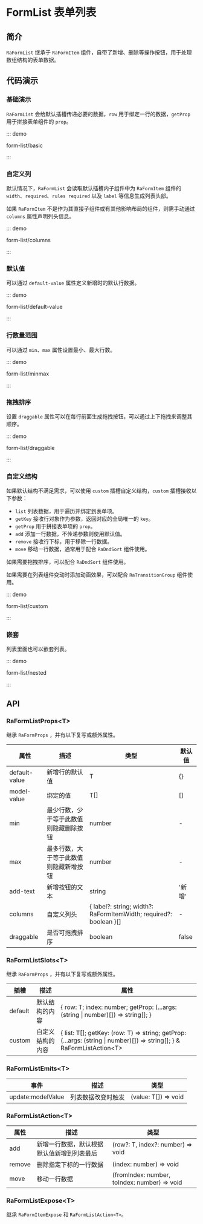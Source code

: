 # FormList 表单列表

## 简介

`RaFormList` 继承于 `RaFormItem` 组件，自带了新增、删除等操作按钮，用于处理数组结构的表单数据。

## 代码演示

### 基础演示

`RaFormList` 会给默认插槽传递必要的数据，`row` 用于绑定一行的数据，`getProp` 用于拼接表单组件的 `prop`。

::: demo

form-list/basic

:::

### 自定义列

默认情况下，`RaFormList` 会读取默认插槽内子组件中为 `RaFormItem` 组件的 `width`、`required`、`rules required` 以及 `label` 等信息生成列表头部。

如果 `RaFormItem` 不是作为其直接子组件或有其他影响布局的组件，则需手动通过 `columns` 属性声明列头信息。

::: demo

form-list/columns

:::

### 默认值

可以通过 `default-value` 属性定义新增时的默认行数据。

::: demo

form-list/default-value

:::

### 行数量范围

可以通过 `min`、`max` 属性设置最小、最大行数。

::: demo

form-list/minmax

:::

### 拖拽排序

设置 `draggable` 属性可以在每行前面生成拖拽按钮，可以通过上下拖拽来调整其顺序。

::: demo

form-list/draggable

:::

### 自定义结构

如果默认结构不满足需求，可以使用 `custom` 插槽自定义结构，`custom` 插槽接收以下参数：

- `list` 列表数据，用于遍历并绑定到表单项。
- `getKey` 接收行对象作为参数，返回对应的全局唯一的 `key`。
- `getProp` 用于拼接表单项的 `prop`。
- `add` 添加一行数据，不传递参数则使用默认值。
- `remove` 接收行下标，用于移除一行数据。
- `move` 移动一行数据，通常用于配合 `RaDndSort` 组件使用。

如果需要拖拽排序，可以配合 `RaDndSort` 组件使用。

如果需要在列表组件变动时添加动画效果，可以配合 `RaTransitionGroup` 组件使用。

::: demo

form-list/custom

:::

### 嵌套

列表里面也可以嵌套列表。

::: demo

form-list/nested

:::

## API

### RaFormListProps\<T>

继承 `RaFormProps` ，并有以下复写或额外属性。

| 属性          | 描述                                   | 类型                                                              | 默认值 |
| ------------- | -------------------------------------- | ----------------------------------------------------------------- | ------ |
| default-value | 新增行的默认值                         | T                                                                 | {}     |
| model-value   | 绑定的值                               | T[]                                                               | []     |
| min           | 最少行数，少于等于此数值则隐藏删除按钮 | number                                                            | -      |
| max           | 最多行数，大于等于此数值则隐藏新增按钮 | number                                                            | -      |
| add-text      | 新增按钮的文本                         | string                                                            | '新增' |
| columns       | 自定义列头                             | { label?: string; width?: RaFormItemWidth; required?: boolean }[] | -      |
| draggable     | 是否可拖拽排序                         | boolean                                                           | false  |

### RaFormListSlots\<T>

继承 `RaFormProps` ，并有以下复写或额外属性。

| 插槽    | 描述             | 属性                                                                                                                    |
| ------- | ---------------- | ----------------------------------------------------------------------------------------------------------------------- |
| default | 默认结构的内容   | \{ row: T; index: number; getProp: (...args: (string \| number)[]) => string[]; }                                       |
| custom  | 自定义结构的内容 | { list: T[]; getKey: (row: T) => string; getProp: (...args: (string \| number)[]) => string[]; } & RaFormListAction\<T> |

### RaFormListEmits\<T>

| 事件              | 描述               | 类型                 |
| ----------------- | ------------------ | -------------------- |
| update:modelValue | 列表数据改变时触发 | (value: T[]) => void |

### RaFormListAction\<T>

| 属性   | 描述                                       | 类型                                         |
| ------ | ------------------------------------------ | -------------------------------------------- |
| add    | 新增一行数据，默认根据默认值新增到列表最后 | (row?: T, index?: number) => void            |
| remove | 删除指定下标的一行数据                     | (index: number) => void                      |
| move   | 移动一行数据                               | (fromIndex: number, toIndex: number) => void |

### RaFormListExpose\<T>

继承 `RaFormItemExpose` 和 `RaFormListAction<T>`。
